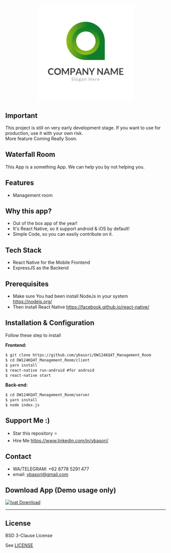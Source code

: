 
<h1 align="center">
  <img src="https://raw.githubusercontent.com/DumbWaysStudent/DW124KQ4T_webtoon/master/assets/images/logo.png" width="300"/><br>
</h1>

## Important
This project is still on very early development stage. If you want to use for production, use it with your own risk.
<br>More feature Coming Really Soon.

## Waterfall Room
This App is a something App. We can help you by not helping you.  


## Features
* Management room

## Why this app?
* Out of the box app of the year!
* It's React Native, so it support android & iOS by default!
* Simple Code, so you can easily contribute on it.

## Tech Stack
* React Native for the Mobile Frontend
* ExpressJS as the Backend

## Prerequisites
* Make sure You had been install NodeJs in your system https://nodejs.org/
* Then install React Native https://facebook.github.io/react-native/

## Installation & Configuration
Follow these step to install

**Frontend:**
```
$ git clone https://github.com/ybasori/DW124KQ4T_Management_Room
$ cd DW124KQ4T_Management_Room/client
$ yarn install
$ react-native run-android #for android
$ react-native start
```

**Back-end:**
```
$ cd DW124KQ4T_Management_Room/server
$ yarn install
$ node index.js
```

## Support Me :)
* Star this repository :star:
* Hire Me https://www.linkedin.com/in/ybasori/

## Contact 
* WA/TELEGRAM: +62 8778 5291 477
* email: ybasori@gmail.com

## Download App (Demo usage only)
[![Iyat Download](https://i1.wp.com/apkmodsios.com/wp-content/uploads/2018/12/Download-Infinite-Design-3.4.10-Apk.png)](https://github.com/ybasori/DW124KQ4T_Management_Room/raw/master/Waterfall%20Room.apk)


----

## License

BSD 3-Clause License

See [LICENSE](LICENSE)
